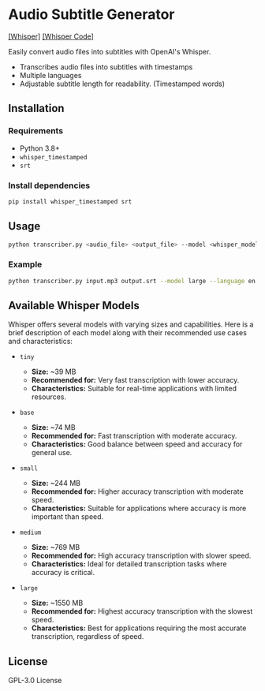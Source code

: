 # Audio Subtitle Generator

[[Whisper]](https://openai.com/blog/whisper)
[[Whisper Code]](https://arxiv.org/abs/2212.04356)


Easily convert audio files into subtitles with OpenAI's Whisper.  

- Transcribes audio files into subtitles with timestamps
- Multiple languages
- Adjustable subtitle length for readability. (Timestamped words)

## Installation

### Requirements

- Python 3.8+
- `whisper_timestamped`
- `srt`

### Install dependencies

```sh
pip install whisper_timestamped srt
```

## Usage

```sh
python transcriber.py <audio_file> <output_file> --model <whisper_model> --language <lang_code> --min_chars <min_characters>
```

### Example

```sh
python transcriber.py input.mp3 output.srt --model large --language en --min_chars 12
```

## Available Whisper Models

Whisper offers several models with varying sizes and capabilities. Here is a brief description of each model along with their recommended use cases and characteristics:

- `tiny`
  - **Size:** ~39 MB
  - **Recommended for:** Very fast transcription with lower accuracy.
  - **Characteristics:** Suitable for real-time applications with limited resources.

- `base`
  - **Size:** ~74 MB
  - **Recommended for:** Fast transcription with moderate accuracy.
  - **Characteristics:** Good balance between speed and accuracy for general use.

- `small`
  - **Size:** ~244 MB
  - **Recommended for:** Higher accuracy transcription with moderate speed.
  - **Characteristics:** Suitable for applications where accuracy is more important than speed.

- `medium`
  - **Size:** ~769 MB
  - **Recommended for:** High accuracy transcription with slower speed.
  - **Characteristics:** Ideal for detailed transcription tasks where accuracy is critical.

- `large`
  - **Size:** ~1550 MB
  - **Recommended for:** Highest accuracy transcription with the slowest speed.
  - **Characteristics:** Best for applications requiring the most accurate transcription, regardless of speed.

## License

GPL-3.0 License